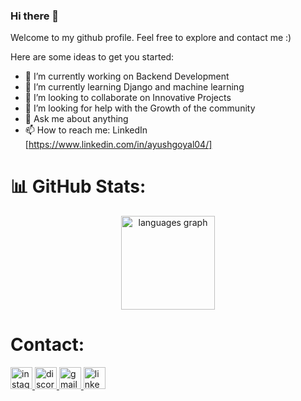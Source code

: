 ### Hi there 👋


Welcome to my github profile. Feel free to explore and contact me :)

Here are some ideas to get you started:

- 🔭 I’m currently working on Backend Development
- 🌱 I’m currently learning Django and machine learning
- 👯 I’m looking to collaborate on Innovative Projects
- 🤔 I’m looking for help with the Growth of the community
- 💬 Ask me about anything
- 📫 How to reach me: LinkedIn [https://www.linkedin.com/in/ayushgoyal04/]

# 📊 GitHub Stats:
<div align="center">
  

  <img src="https://github-readme-stats.vercel.app/api/top-langs?username=ayushgoyal04&locale=en&hide_title=false&layout=compact&card_width=320&langs_count=5&theme=dracula&hide_border=false" height="150" alt="languages graph"  />
</div>

# Contact:
<div align="left">
 <a href ="https://www.instagram.com/_ayushgoyal04">
  <img src="https://img.shields.io/static/v1?message=Instagram&logo=instagram&label=&color=E4405F&logoColor=white&labelColor=&style=for-the-badge" height="35" alt="instagram logo"  />
 </a>
  <a href ="discordapp.com/users/ayuuu123">
  <img src="https://img.shields.io/static/v1?message=Discord&logo=discord&label=&color=7289DA&logoColor=white&labelColor=&style=for-the-badge" height="35" alt="discord logo"  />
  </a>
  <a href = "ayushgoyal434@gmail.com">
  <img src="https://img.shields.io/static/v1?message=Gmail&logo=gmail&label=&color=D14836&logoColor=white&labelColor=&style=for-the-badge" height="35" alt="gmail logo"  />
  </a>
  <a href="www.linkedin.com/in/ayush-goyal-185087249">
  <img src="https://img.shields.io/static/v1?message=LinkedIn&logo=linkedin&label=&color=0077B5&logoColor=white&labelColor=&style=for-the-badge" height="35" alt="linkedin logo"  />
  </a>
</div>
